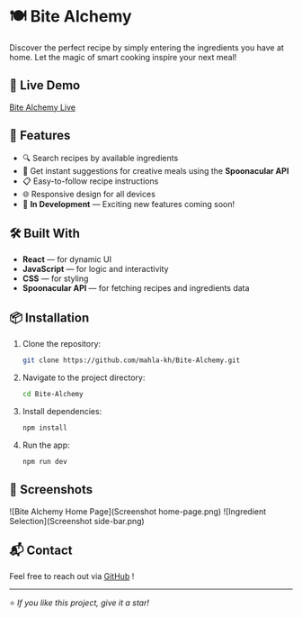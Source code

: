 # 🍽️ Bite Alchemy

Discover the perfect recipe by simply entering the ingredients you have at home. Let the magic of smart cooking inspire your next meal!

## 🚀 Live Demo

[Bite Alchemy Live](https://bite-alchemy.vercel.app/)

## 🌟 Features

- 🔍 Search recipes by available ingredients
- 🥗 Get instant suggestions for creative meals using the **Spoonacular API**
- 📋 Easy-to-follow recipe instructions
- 🌐 Responsive design for all devices
- 🚧 **In Development** — Exciting new features coming soon!

## 🛠️ Built With

- **React** — for dynamic UI
- **JavaScript** — for logic and interactivity
- **CSS** — for styling
- **Spoonacular API** — for fetching recipes and ingredients data

## 📦 Installation

1. Clone the repository:
   ```bash
   git clone https://github.com/mahla-kh/Bite-Alchemy.git
   ```
2. Navigate to the project directory:
   ```bash
   cd Bite-Alchemy
   ```
3. Install dependencies:
   ```bash
   npm install
   ```
4. Run the app:
   ```bash
   npm run dev
   ```

## 📸 Screenshots

![Bite Alchemy Home Page]\(Screenshot home-page.png)
![Ingredient Selection]\(Screenshot side-bar.png)

## 📬 Contact

Feel free to reach out via [GitHub](https://github.com/mahla-kh) !

---

⭐️ *If you like this project, give it a star!*

